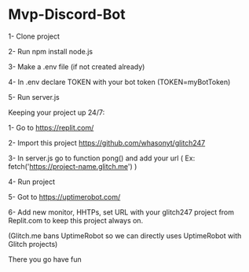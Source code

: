 # Mvp-Discord-Bot
1- Clone project

2- Run npm install node.js

3- Make a .env file (if not created already)

4- In .env declare TOKEN with your bot token (TOKEN=myBotToken)

5- Run server.js



Keeping your project up 24/7:

1- Go to https://replit.com/

2- Import this project https://github.com/whasonyt/glitch247

3- In server.js go to function pong() and add your url ( Ex: fetch('https://project-name.glitch.me') )

4- Run project

5- Got to https://uptimerobot.com/

6- Add new monitor, HHTPs, set URL with your glitch247 project from Replit.com to keep this project always on.

(Glitch.me bans UptimeRobot so we can directly uses UptimeRobot with Glitch projects)

There you go have fun
